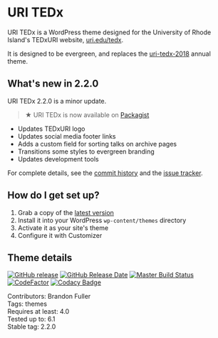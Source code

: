 # URI TEDx

URI TEDx is a WordPress theme designed for the University of Rhode Island's TEDxURI website, [uri.edu/tedx](https://www.uri.edu/tedx).

It is designed to be evergreen, and replaces the [uri-tedx-2018](https://github.com/uriweb/uri-tedx-2018) annual theme.

## What's new in 2.2.0

URI TEDx 2.2.0 is a minor update.

> ★ URI TEDx is now available on [Packagist](https://packagist.org/packages/uriweb/uri-tedx)

* Updates TEDxURI logo
* Updates social media footer links
* Adds a custom field for sorting talks on archive pages
* Transitions some styles to evergreen branding
* Updates development tools

For complete details, see the [commit history](https://github.com/uriweb/uri-tedx/pull/23/commits) and the [issue tracker](https://github.com/uriweb/uri-tedx/issues).

## How do I get set up?

1. Grab a copy of the [latest version](https://github.com/uriweb/uri-tedx/releases/latest)
2. Install it into your WordPress `wp-content/themes` directory
3. Activate it as your site's theme
4. Configure it with Customizer

## Theme details

[![GitHub release](https://img.shields.io/github/release/uriweb/uri-tedx.svg)](https://github.com/uriweb/uri-tedx/releases/latest)
[![GitHub Release Date](https://img.shields.io/github/release-date/uriweb/uri-tedx.svg)](https://github.com/uriweb/uri-tedx/releases/latest)
[![Master Build Status](https://travis-ci.org/uriweb/uri-tedx.svg?branch=master "Master build status")](https://travis-ci.org/uriweb/uri-tedx)
[![CodeFactor](https://www.codefactor.io/repository/github/uriweb/uri-modern/badge/master)](https://www.codefactor.io/repository/github/uriweb/uri-tedx/overview/master)
[![Codacy Badge](https://img.shields.io/codacy/grade/88f277d0f16b4fa68ae52c2ec7ed3480.svg)](https://www.codacy.com/app/uriweb/uri-tedx?utm_source=github.com&amp;utm_medium=referral&amp;utm_content=uriweb/uri-tedx&amp;utm_campaign=Badge_Grade)

Contributors: Brandon Fuller  
Tags: themes  
Requires at least: 4.0  
Tested up to: 6.1  
Stable tag: 2.2.0  